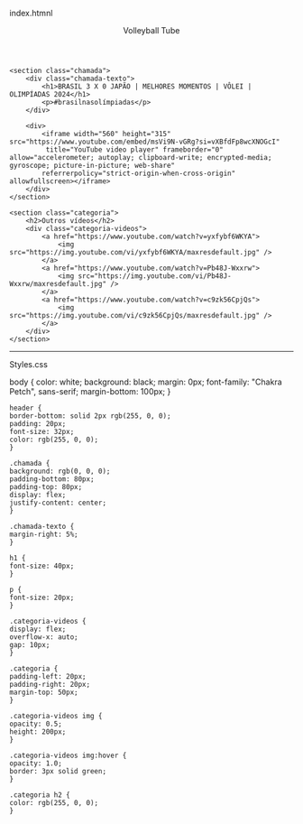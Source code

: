 index.htmnl


<html lang="pt-BR"></html>

<head>
    <link rel="Stylesheet" href="Styles.css">
    <link rel="preconnect" href="https://fonts.googleapis.com">
    <link rel="preconnect" href="https://fonts.gstatic.com" crossorigin>
    <link
        href="https://fonts.googleapis.com/css2?family=Chakra+Petch:ital,wght@0,300;0,400;0,500;0,600;0,700;1,300;1,400;1,500;1,600;1,700&display=swap"
        rel="stylesheet">
    <title>Aluraflix</title>
</head>

<body>
    <header>Volleyball Tube</header>

    <section class="chamada">
        <div class="chamada-texto">
            <h1>BRASIL 3 X 0 JAPÃO | MELHORES MOMENTOS | VÔLEI | OLIMPÍADAS 2024</h1>
            <p>#brasilnasolímpiadas</p>
        </div>

        <div>
            <iframe width="560" height="315" src="https://www.youtube.com/embed/msVi9N-vGRg?si=vXBfdFp8wcXNOGcI"
             title="YouTube video player" frameborder="0" allow="accelerometer; autoplay; clipboard-write; encrypted-media; gyroscope; picture-in-picture; web-share" 
            referrerpolicy="strict-origin-when-cross-origin" allowfullscreen></iframe>
        </div>
    </section>

    <section class="categoria">
        <h2>Outros vídeos</h2>
        <div class="categoria-videos">
            <a href="https://www.youtube.com/watch?v=yxfybf6WKYA">
                <img src="https://img.youtube.com/vi/yxfybf6WKYA/maxresdefault.jpg" />
            </a>
            <a href="https://www.youtube.com/watch?v=Pb48J-Wxxrw">
                <img src="https://img.youtube.com/vi/Pb48J-Wxxrw/maxresdefault.jpg" />
            </a>
            <a href="https://www.youtube.com/watch?v=c9zk56CpjQs">
                <img src="https://img.youtube.com/vi/c9zk56CpjQs/maxresdefault.jpg" />
            </a>
        </div>
    </section>

</body>

</html>


-------------------------------------------------------------------------------------------------------------------------------------------------------------------------------------------

Styles.css

body {
    color: white;
    background: black;
    margin: 0px;
    font-family: "Chakra Petch", sans-serif;
    margin-bottom: 100px;
    }
    
    header {
    border-bottom: solid 2px rgb(255, 0, 0);
    padding: 20px;
    font-size: 32px;
    color: rgb(255, 0, 0);
    }
    
    .chamada {
    background: rgb(0, 0, 0);
    padding-bottom: 80px;
    padding-top: 80px;
    display: flex;
    justify-content: center;
    }
    
    .chamada-texto {
    margin-right: 5%;
    }
    
    h1 {
    font-size: 40px;
    }
    
    p {
    font-size: 20px;
    }
    
    .categoria-videos {
    display: flex;
    overflow-x: auto;
    gap: 10px;
    }
    
    .categoria {
    padding-left: 20px;
    padding-right: 20px;
    margin-top: 50px;
    }
    
    .categoria-videos img {
    opacity: 0.5;
    height: 200px;
    }
    
    .categoria-videos img:hover {
    opacity: 1.0;
    border: 3px solid green;
    }
    
    .categoria h2 {
    color: rgb(255, 0, 0);
    }
